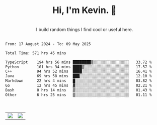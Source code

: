 <!--
**kevin-pek/kevin-pek** is a ✨ _special_ ✨ repository because its `README.md` (this file) appears on your GitHub profile.

Here are some ideas to get you started:

- 🔭 I’m currently working on ...
- 🌱 I’m currently learning ...
- 👯 I’m looking to collaborate on ...
- 🤔 I’m looking for help with ...
- 💬 Ask me about ...
- 📫 How to reach me: ...
- 😄 Pronouns: ...
- ⚡ Fun fact: ...
-->
<div align="center">
  <h1>Hi, I'm Kevin. 👋</h1>
  <br />
  I build random things I find cool or useful here.
</div>
<br />
<!--START_SECTION:waka-->

```txt
From: 17 August 2024 - To: 09 May 2025

Total Time: 571 hrs 45 mins

TypeScript    194 hrs 56 mins ████████▒░░░░░░░░░░░░░░░░   33.72 %
Python        101 hrs 34 mins ████▒░░░░░░░░░░░░░░░░░░░░   17.57 %
C++           94 hrs 52 mins  ████░░░░░░░░░░░░░░░░░░░░░   16.41 %
Java          69 hrs 58 mins  ███░░░░░░░░░░░░░░░░░░░░░░   12.10 %
Markdown      22 hrs 4 mins   █░░░░░░░░░░░░░░░░░░░░░░░░   03.82 %
Go            12 hrs 45 mins  ▓░░░░░░░░░░░░░░░░░░░░░░░░   02.21 %
Bash          8 hrs 14 mins   ▒░░░░░░░░░░░░░░░░░░░░░░░░   01.43 %
Other         6 hrs 25 mins   ▒░░░░░░░░░░░░░░░░░░░░░░░░   01.11 %
```

<!--END_SECTION:waka-->
<br />
<table width="100%">
  <tr>
    <td align="left" width="50%">
      <img src="https://github-readme-stats-kevin-pek.vercel.app/api?username=kevin-pek&include_all_commits=true&count_private=true&theme=rose_pine" />
    </td>
    <td align="right" width="50%">
      <img src="https://github-readme-stats-kevin-pek.vercel.app/api/top-langs?username=kevin-pek&langs_count=10&hide_progress=true&theme=rose_pine" />
    </td>
  </tr>
</table>
